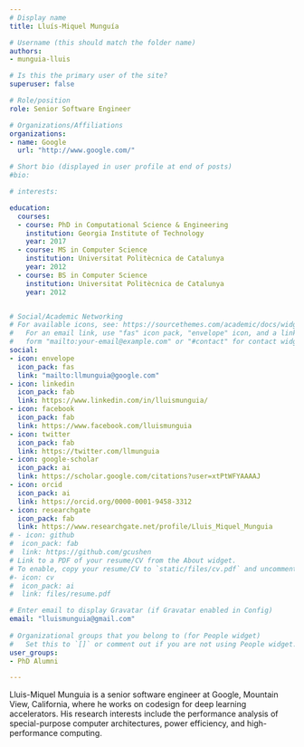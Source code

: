 ```yaml
---
# Display name
title: Lluís-Miquel Munguía

# Username (this should match the folder name)
authors:
- munguia-lluis

# Is this the primary user of the site?
superuser: false

# Role/position
role: Senior Software Engineer

# Organizations/Affiliations
organizations:
- name: Google
  url: "http://www.google.com/"

# Short bio (displayed in user profile at end of posts)
#bio: 

# interests:

education:
  courses:
  - course: PhD in Computational Science & Engineering
    institution: Georgia Institute of Technology
    year: 2017
  - course: MS in Computer Science
    institution: Universitat Politècnica de Catalunya
    year: 2012
  - course: BS in Computer Science
    institution: Universitat Politècnica de Catalunya
    year: 2012


# Social/Academic Networking
# For available icons, see: https://sourcethemes.com/academic/docs/widgets/#icons
#   For an email link, use "fas" icon pack, "envelope" icon, and a link in the
#   form "mailto:your-email@example.com" or "#contact" for contact widget.
social:
- icon: envelope
  icon_pack: fas
  link: "mailto:llmunguia@google.com"
- icon: linkedin
  icon_pack: fab
  link: https://www.linkedin.com/in/lluismunguia/
- icon: facebook
  icon_pack: fab
  link: https://www.facebook.com/lluismunguia
- icon: twitter
  icon_pack: fab
  link: https://twitter.com/llmunguia
- icon: google-scholar
  icon_pack: ai
  link: https://scholar.google.com/citations?user=xtPtWFYAAAAJ
- icon: orcid
  icon_pack: ai
  link: https://orcid.org/0000-0001-9458-3312
- icon: researchgate
  icon_pack: fab
  link: https://www.researchgate.net/profile/Lluis_Miquel_Munguia
# - icon: github
#  icon_pack: fab
#  link: https://github.com/gcushen
# Link to a PDF of your resume/CV from the About widget.
# To enable, copy your resume/CV to `static/files/cv.pdf` and uncomment the lines below.  
#- icon: cv
#  icon_pack: ai
#  link: files/resume.pdf

# Enter email to display Gravatar (if Gravatar enabled in Config)
email: "lluismunguia@gmail.com"
  
# Organizational groups that you belong to (for People widget)
#   Set this to `[]` or comment out if you are not using People widget.  
user_groups:
- PhD Alumni

---
```


Lluis-Miquel Munguia is a senior software engineer at Google, Mountain View, California, where he works on codesign for deep learning accelerators. His research interests include the performance analysis of special-purpose computer architectures, power efficiency, and high-performance computing.
